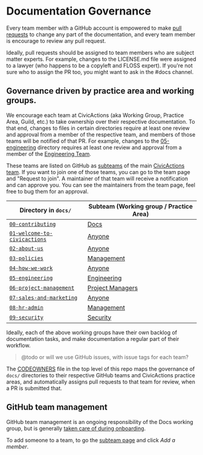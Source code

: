 # Documentation Governance

Every team member with a GitHub account is empowered to make [pull requests](git-workflow.md) to change any part of the documentation, and every team member is encourage to review any pull request.

Ideally, pull requests should be assigned to team members who are subject matter experts. For example, changes to the LICENSE.md file were assigned to a lawyer (who happens to be a copyleft and FLOSS expert). If you're not sure who to assign the PR too, you might want to ask in the #docs channel.

## Governance driven by practice area and working groups.

We encourage each team at CivicActions (aka Working Group, Practice Area, Guild, etc.) to take ownership over their respective documentation. To that end, changes to files in certain directories require at least one review and approval from a member of the respective team, and members of those teams will be notified of that PR. For example, changes to the [05-engineering](../05-engineering/) directory requires at least one review and approval from a member of the [Engineering Team](https://github.com/orgs/CivicActions/teams/engineering/members).

These teams are listed on GitHub as [subteams](https://github.com/orgs/CivicActions/teams/civicactions-team/teams) of the main [CivicActions team](https://github.com/orgs/CivicActions/teams/civicactions-team). If you want to join one of those teams, you can go to the team page and "Request to join". A maintainer of that team will receive a notification and can approve you. You can see the maintainers from the team page, feel free to bug them for an approval.

| **Directory in `docs/`**                                       | **Subteam (Working group / Practice Area)**                                    |
| -------------------------------------------------------------- | ------------------------------------------------------------------------------ |
| [`00-contributing`](../00-contributing/)                       | [Docs](https://github.com/orgs/CivicActions/teams/docs/members)                |
| [`01-welcome-to-civicactions`](../01-welcome-to-civicactions/) | [Anyone](https://github.com/orgs/CivicActions/teams/civicactions-team/members) |
| [`02-about-us`](../02-about-us/)                               | [Anyone](https://github.com/orgs/CivicActions/teams/civicactions-team/members) |
| [`03-policies`](../03-policies/)                               | [Management](https://github.com/orgs/CivicActions/teams/management/members)    |
| [`04-how-we-work`](../04-how-we-work/)                         | [Anyone](https://github.com/orgs/CivicActions/teams/civicactions-team/members) |
| [`05-engineering`](../05-engineering/)                         | [Engineering](https://github.com/orgs/CivicActions/teams/engineering/members)  |
| [`06-project-management`](../06-project-management/)           | [Project Managers](https://github.com/orgs/CivicActions/teams/pm/members)      |
| [`07-sales-and-marketing`](../07-sales-and-marketing/)         | [Anyone](https://github.com/orgs/CivicActions/teams/civicactions-team/members) |
| [`08-hr-admin`](../08-hr-admin/)                               | [Management](https://github.com/orgs/CivicActions/teams/management/members)    |
| [`09-security`](../09-security/)                               | [Security](https://github.com/orgs/CivicActions/teams/security/members)        |

Ideally, each of the above working groups have their own backlog of documentation tasks, and make documentation a regular part of their workflow.

> @todo or will we use GitHub issues, with issue tags for each team?

The [CODEOWNERS](https://github.com/civicactions/handbook/blob/master/CODEOWNERS) file in the top level of this repo maps the governance of `docs/` directories to their respective GitHub teams and CivicActions practice areas, and automatically assigns pull requests to that team for review, when a PR is submitted that.

## GitHub team management

GitHub team management is an ongoing responsibility of the Docs working group, but is generally [taken care of during onboarding](https://trello.com/c/I5L6gPiQ/174-add-to-github).

To add someone to a team, to go the [subteam page](https://github.com/orgs/CivicActions/teams/civicactions-team/teams) and click *Add a member*.
